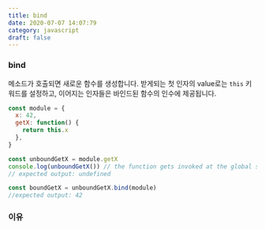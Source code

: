 ```yaml
---
title: bind
date: 2020-07-07 14:07:79
category: javascript
draft: false
---
```


### bind

메소드가 호출되면 새로운 함수를 생성합니다. 받게되는 첫 인자의 value로는 `this` 키워드를 설정하고,
이어지는 인자들은 바인드된 함수의 인수에 제공됩니다.

```javascript
const module = {
  x: 42,
  getX: function() {
    return this.x
  },
}

const unboundGetX = module.getX
console.log(unboundGetX()) // the function gets invoked at the global scope
// expected output: undefined

const boundGetX = unboundGetX.bind(module)
//expected output: 42
```

### 이유
